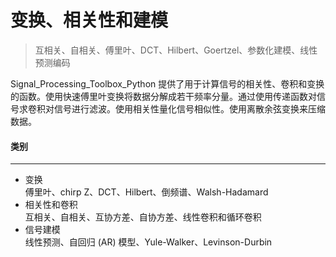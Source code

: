 # 变换、相关性和建模
> 互相关、自相关、傅里叶、DCT、Hilbert、Goertzel、参数化建模、线性预测编码

Signal_Processing_Toolbox_Python 提供了用于计算信号的相关性、卷积和变换的函数。使用快速傅里叶变换将数据分解成若干频率分量。通过使用传递函数对信号求卷积对信号进行滤波。使用相关性量化信号相似性。使用离散余弦变换来压缩数据。
#### 类别
***
- 变换  
傅里叶、chirp Z、DCT、Hilbert、倒频谱、Walsh-Hadamard  
- 相关性和卷积  
互相关、自相关、互协方差、自协方差、线性卷积和循环卷积
- 信号建模  
线性预测、自回归 (AR) 模型、Yule-Walker、Levinson-Durbin
